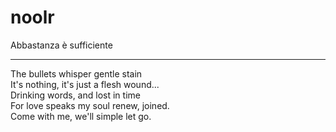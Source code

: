 # noolr

Abbastanza è sufficiente

----------

The bullets whisper gentle stain  
It's nothing, it's just a flesh wound...  
Drinking words, and lost in time  
For love speaks my soul renew, joined.  
Come with me, we'll simple let go.
